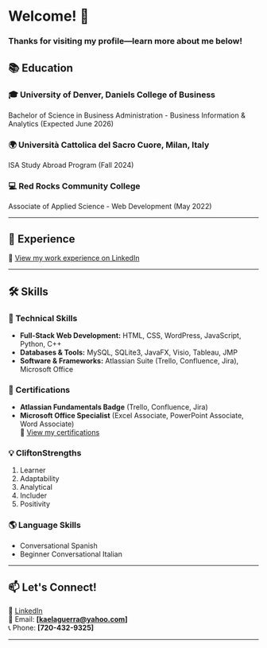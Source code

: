 # Welcome! 👋  
### Thanks for visiting my profile—learn more about me below!  

## 📚 Education  
### 🎓 University of Denver, Daniels College of Business  
Bachelor of Science in Business Administration - Business Information & Analytics (Expected June 2026)  

### 🌍 Università Cattolica del Sacro Cuore, Milan, Italy  
ISA Study Abroad Program (Fall 2024)  

### 💻 Red Rocks Community College  
Associate of Applied Science - Web Development (May 2022)  

---

## 💼 Experience  
🔗 [View my work experience on LinkedIn](https://www.linkedin.com/in/kaela-guerra/)  

---

## 🛠 Skills  

### 🔹 Technical Skills  
- **Full-Stack Web Development:** HTML, CSS, WordPress, JavaScript, Python, C++  
- **Databases & Tools:** MySQL, SQLite3, JavaFX, Visio, Tableau, JMP  
- **Software & Frameworks:** Atlassian Suite (Trello, Confluence, Jira), Microsoft Office  

### 📜 Certifications  
- **Atlassian Fundamentals Badge** (Trello, Confluence, Jira)  
- **Microsoft Office Specialist** (Excel Associate, PowerPoint Associate, Word Associate)  
🔗 [View my certifications](https://www.credly.com/earner/earned/badge/61a1e7d9-f2bd-4836-a8c4-f9a312d92e6e)  

### 💡 CliftonStrengths  
1. Learner
2. Adaptability
3. Analytical  
4. Includer
5. Positivity

### 🌎 Language Skills  
- Conversational Spanish
- Beginner Conversational Italian

---

## 📫 Let's Connect!  
💼 [LinkedIn](https://www.linkedin.com/in/kaela-guerra/)  
📧 Email: **[kaelaguerra@yahoo.com]**  
📞 Phone: **[720-432-9325]**  

---
